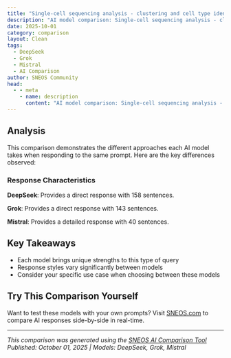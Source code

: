```yaml
---
title: "Single-cell sequencing analysis - clustering and cell type identification"
description: "AI model comparison: Single-cell sequencing analysis - clustering and cell type identification..."
date: 2025-10-01
category: comparison
layout: Clean
tags:
  - DeepSeek
  - Grok
  - Mistral
  - AI Comparison
author: SNEOS Community
head:
  - - meta
    - name: description
      content: "AI model comparison: Single-cell sequencing analysis - clustering and cell type identification..."
---
```


<ChatComparison
  title="Single-cell sequencing analysis - clustering and cell type identification"
  prompt="Single-cell sequencing analysis - clustering and cell type identification"
  :responses='{
    "DeepSeek": "Of course. This is an excellent and fundamental topic in modern biology. Single-cell RNA sequencing (scRNA-seq) analysis for clustering and cell type identification is a multi-step process that transforms raw gene expression data from thousands of individual cells into biological insights.\n\nHere is a comprehensive guide to the process, from raw data to annotated clusters.\n\n### The Overall Pipeline\n\nA typical scRNA-seq analysis workflow follows these key steps:\n\n1.  **Raw Data Processing:** FASTQ \u2192 Count Matrix.\n2.  **Quality Control \u0026 Filtering:** Removing low-quality cells and genes.\n3.  **Normalization \u0026 Scaling:** Accounting for technical variability.\n4.  **Feature Selection:** Identifying highly variable genes.\n5.  **Dimensionality Reduction:** PCA, followed by UMAP/t-SNE.\n6.  **Clustering:** Grouping cells based on gene expression similarity.\n7.  **Cell Type Identification:** Interpreting the biological meaning of clusters.\n8.  **Downstream Analysis:** Differential expression, trajectory inference, etc.\n\nLet\u0027s break down each step, with a special focus on **clustering (6)** and **cell type identification (7)**.\n\n---\n\n### Step-by-Step Breakdown\n\n#### 1. Raw Data Processing\n*   **Input:** Raw sequencing files (FASTQ).\n*   **Process:** Using tools like \u0060Cell Ranger\u0060 (10x Genomics), \u0060STARsolo\u0060, \u0060Kallisto | Bustools\u0060, or \u0060Alevin-fry\u0060 to align reads to a reference genome and count how many RNA molecules (UMIs) from each gene are in each cell.\n*   **Output:** A **Count Matrix**, where rows are genes, columns are cell barcodes, and values are the UMI counts.\n\n| Cell Barcode | Gene A | Gene B | Gene C | ... |\n| :--- | :--- | :--- | :--- | :--- |\n| AAACCTGAG... | 5 | 0 | 12 | ... |\n| AAACCTGCA... | 0 | 25 | 3 | ... |\n| ... | ... | ... | ... | ... |\n\n#### 2. Quality Control (QC) \u0026 Filtering\nThe goal is to remove technical artifacts and dying cells.\n*   **Metrics:**\n    *   **Number of genes per cell:** Low counts indicate empty droplets or dead/dying cells.\n    *   **Number of UMIs per cell:** Similar to above, a measure of library complexity.\n    *   **Percentage of mitochondrial reads:** High percentage indicates cellular stress or apoptosis.\n    *   **Percentage of ribosomal reads:** Can be cell-type-specific, but extremes can indicate issues.\n*   **Filtering:** You set thresholds (e.g., remove cells with \u003E20% mitochondrial reads or \u003C200 genes detected).\n\n#### 3. Normalization \u0026 Scaling\n*   **Normalization:** Accounts for differences in sequencing depth between cells. The most common method is **\u0022LogNormalize\u0022**, which scales each cell\u0027s total count to a standard value (e.g., 10,000) and then log-transforms the result. (Alternative: \u0060SCTransform\u0060).\n*   **Scaling (Z-scoring):** Shifts the expression of each gene so that the mean is 0 and the standard deviation is 1. This is crucial for PCA, where genes with naturally high expression (e.g., mitochondrial genes) shouldn\u0027t dominate the variation.\n\n#### 4. Feature Selection\nWe don\u0027t use all ~20,000 genes for clustering. We select **Highly Variable Genes (HVGs)** that drive the biological differences between cells. These genes are more informative than housekeeping genes (which are constantly expressed) or genes with low detection (which are just noise).\n\n#### 5. Dimensionality Reduction\nThis is a critical step for visualization and clustering.\n*   **Principal Component Analysis (PCA):** A linear method that reduces the dimensions of the data (from ~2000 HVGs to ~50 PCs) while preserving the major axes of variation. Cells that are similar in high-dimensional space will be close in PCA space.\n*   **Non-Linear Embedding (UMAP/t-SNE):** These techniques take the top PCs (e.g., the first 20) and further reduce them to 2D or 3D for visualization.\n    *   **UMAP:** Better at preserving global structure (the relationships between clusters).\n    *   **t-SNE:** Better at preserving local structure (the shape of individual clusters).\n\n**At this point, you have a 2D plot where you hope to see clouds of cells (potential clusters).**\n\n---\n\n### 6. Clustering: Grouping the Cells\n\nClustering algorithms group cells based on the similarity of their gene expression profiles (in PCA space).\n\n**Common Algorithms:**\n\n*   **Louvain / Leiden Algorithm:** The current gold standard. It\u0027s a graph-based method.\n    1.  A \u0022k-nearest neighbor\u0022 (KNN) graph is built in PCA space. Each cell is a node, and edges are drawn to its most similar neighbors.\n    2.  The algorithm optimizes the graph structure to find highly interconnected \u0022communities\u0022 of cells. These communities are your **clusters**.\n*   **k-Means:** Partitions cells into a pre-defined number (k) of clusters. Less flexible than graph-based methods.\n*   **Hierarchical Clustering:** Builds a tree of cell relationships. Useful for understanding nested relationships.\n\n**Key Parameter: Resolution**\nIn graph-based clustering, the \u0060resolution\u0060 parameter controls the granularity:\n*   **Low resolution:** Fewer, broader clusters.\n*   **High resolution:** More, finer sub-clusters.\nThere is no \u0022correct\u0022 resolution; it depends on your biological question. You might start broad and then \u0022re-cluster\u0022 a population of interest at a higher resolution to find subtypes.\n\n**Output:** Each cell is assigned a cluster number (e.g., Cluster 0, 1, 2, ...).\n\n\n\n---\n\n### 7. Cell Type Identification: The \u0022What Are They?\u0022 Step\n\nThis is where biology meets computation. The goal is to assign a biological identity (e.g., \u0022T-cell,\u0022 \u0022Neuron,\u0022 \u0022Macrophage\u0022) to each computational cluster.\n\n#### Method 1: Finding Marker Genes (The Most Common Method)\nFor each cluster, find genes that are **differentially expressed (DE)** compared to all other cells.\n\n*   **Statistical Tests:** Wilcoxon rank-sum test, MAST, etc.\n*   **Key Metrics for a Marker Gene:**\n    *   **Log Fold Change (avg_log2FC):** How much more highly expressed is the gene in the cluster of interest? (\u003E0.25 is often used as a threshold).\n    *   **P-value / Adjusted P-value:** The statistical significance of the difference.\n    *   **Percentage expressed:** The fraction of cells in the cluster that express the gene. A good marker is expressed in a high percentage of cells within its cluster and a low percentage outside of it.\n\n*   **How to Interpret:**\n    1.  Get a list of the top 5-10 marker genes for Cluster X.\n    2.  Use biological knowledge (literature, databases like PanglaoDB) to see what cell types these genes are associated with.\n        *   **Example:** If a cluster\u0027s top markers are \u0060CD3D\u0060, \u0060CD3E\u0060, \u0060CD8A\u0060, it is very likely a **CD8\u002B T-cell**.\n        *   **Example:** If markers are \u0060CD79A\u0060, \u0060MS4A1\u0060 (CD20), it is a **B-cell**.\n\n#### Method 2: Automated Cell Type Annotation\nTools that compare your data to reference datasets.\n*   **SingleR:** Compares each cell\u0027s expression profile to bulk RNA-seq data of pure cell types or to other annotated scRNA-seq datasets.\n*   **SCINA / Garnett:** Uses pre-defined marker gene sets (from databases like CellMarker) to score and assign cells to types.\n*   **Azimuth:** A web-based tool (from the Satija lab) that maps a query dataset to a carefully annotated reference.\n\n**Best Practice:** Use **automated annotation as a starting point**, but always **validate the results manually** by looking at the expression of canonical marker genes.\n\n---\n\n### 8. Downstream Analysis (After You Know the Cell Types)\n\nOnce you have annotated clusters, you can ask more complex questions:\n*   **Differential Expression (DE):** Compare a specific cell type between conditions (e.g., Healthy vs. Diseased) to find genes associated with the disease state.\n*   **Trajectory Inference / Pseudotime Analysis:** Reconstruct the developmental path of cells (e.g., from stem cell to differentiated cell).\n*   **Cell-Cell Communication:** Predict interactions between different cell types using tools like \u0060CellChat\u0060 or \u0060NicheNet\u0060.\n\n### Practical Tools\n\n*   **R:** The dominant environment.\n    *   [\u0060Seurat\u0060](https://satijalab.org/seurat/): The most comprehensive and widely used toolkit.\n    *   [\u0060SingleCellExperiment\u0060](https://bioconductor.org/packages/release/bioc/html/SingleCellExperiment.html): A foundational data structure, often used with \u0060scran\u0060 for analysis.\n*   **Python:**\n    *   [\u0060Scanpy\u0060](https://scanpy.readthedocs.io/): The primary Python toolkit, very powerful and scalable.\n\n### Summary\n\nClustering and cell type identification is an iterative, discovery-driven process. You start with a cloud of cells and, through computational steps and biological interpretation, you deconvolve it into a map of distinct cell types. The final output is not just a list of clusters, but a biologically meaningful annotation that forms the basis for all subsequent biological insights.",
    "Grok": "Single-cell sequencing (scRNA-seq) analysis is a powerful tool to study cellular heterogeneity at the individual cell level. Clustering and cell type identification are critical steps in the analysis pipeline to group cells with similar transcriptomic profiles and assign biological identities to these groups. Below, I outline the general workflow for clustering and cell type identification, along with tools and methods commonly used in the field, focusing primarily on scRNA-seq data.\n\n---\n\n### **Overview of Workflow**\n1. **Data Preprocessing**:\n   - Quality control (filtering out low-quality cells and genes).\n   - Normalization of read counts.\n   - Removal of technical noise (e.g., batch effects).\n   - Feature selection (highly variable genes).\n\n2. **Dimensionality Reduction**:\n   - Transform high-dimensional data into a lower-dimensional space for visualization and clustering (e.g., PCA, t-SNE, UMAP).\n\n3. **Clustering**:\n   - Group cells based on similarity in gene expression profiles.\n\n4. **Cell Type Identification**:\n   - Annotate clusters using known marker genes, reference datasets, or automated tools.\n\n5. **Validation and Interpretation**:\n   - Visualize clusters, validate annotations, and perform downstream analyses (e.g., differential expression, trajectory inference).\n\n---\n\n### **Step-by-Step Guide to Clustering and Cell Type Identification**\n\n#### **1. Data Preprocessing**\n- **Quality Control (QC)**:\n  - Filter out low-quality cells with too few genes detected or high mitochondrial content (indicating dying cells).\n  - Remove genes expressed in very few cells.\n  - Tools: \u0060Seurat\u0060 (R), \u0060Scanpy\u0060 (Python).\n- **Normalization**:\n  - Normalize read counts to account for differences in sequencing depth between cells (e.g., log-normalization, TPM, or scTransform in Seurat).\n- **Batch Correction (if applicable)**:\n  - Correct for technical artifacts across multiple samples or experiments using methods like \u0060Harmony\u0060, \u0060Combat\u0060, or \u0060CCA\u0060 (in Seurat).\n- **Feature Selection**:\n  - Identify highly variable genes (HVGs) to focus on biologically relevant features.\n\n#### **2. Dimensionality Reduction**\n- Reduce the dimensionality of the data for clustering and visualization.\n  - **Principal Component Analysis (PCA)**: Often used as the first step to identify the major sources of variation.\n  - **t-SNE or UMAP**: Non-linear methods for visualization in 2D or 3D space, preserving local structures of the data (UMAP is often preferred for its speed and ability to maintain global structure).\n  - Tools: \u0060Seurat::RunPCA()\u0060, \u0060Seurat::RunUMAP()\u0060, or \u0060Scanpy\u0060 functions like \u0060sc.tl.pca()\u0060 and \u0060sc.tl.umap()\u0060.\n\n#### **3. Clustering**\n- Group cells into clusters based on their transcriptomic similarity.\n  - Common algorithms:\n    - **K-means clustering**: Simple but requires specifying the number of clusters.\n    - **Graph-based clustering**: Builds a k-nearest neighbor (kNN) graph and identifies communities (e.g., Louvain or Leiden algorithm in \u0060Seurat\u0060 and \u0060Scanpy\u0060).\n    - **Hierarchical clustering**: Less common due to scalability issues.\n  - In \u0060Seurat\u0060, clustering is performed using \u0060FindNeighbors()\u0060 (construct kNN graph) and \u0060FindClusters()\u0060 (Louvain clustering).\n  - In \u0060Scanpy\u0060, use \u0060sc.pp.neighbors()\u0060 and \u0060sc.tl.louvain()\u0060 or \u0060sc.tl.leiden()\u0060.\n  - Parameters like resolution (in Louvain/Leiden) control the granularity of clusters (higher resolution = more clusters).\n\n#### **4. Cell Type Identification**\n- Assign biological identities to clusters based on marker genes or reference data.\n  - **Marker Gene-Based Annotation**:\n    - Identify differentially expressed genes (DEGs) for each cluster using tools like \u0060FindMarkers()\u0060 (Seurat) or \u0060sc.tl.rank_genes_groups()\u0060 (Scanpy).\n    - Compare DEGs to known marker genes for specific cell types (e.g., using literature or databases like PanglaoDB, CellMarker).\n    - Example: High expression of *CD3D* and *CD3E* suggests T cells; *CD19* suggests B cells.\n  - **Automated Annotation with Reference Datasets**:\n    - Use tools to map clusters to reference transcriptomes or annotated datasets.\n    - Tools:\n      - \u0060SingleR\u0060: Matches cluster expression profiles to reference datasets (e.g., Human Primary Cell Atlas, Blueprint).\n      - \u0060CellAssign\u0060: Probabilistic assignment of cell types based on marker gene sets.\n      - \u0060Azimuth\u0060: A Seurat-based tool for mapping query datasets to reference atlases (e.g., human PBMC reference).\n      - \u0060scmap\u0060 or \u0060garnett\u0060: Alternative tools for automated annotation.\n  - **Visualization of Marker Genes**:\n    - Plot expression of marker genes using dot plots, violin plots, or feature plots in \u0060Seurat\u0060 or \u0060Scanpy\u0060 to confirm annotations visually.\n\n#### **5. Validation and Interpretation**\n- **Cluster Visualization**:\n  - Use UMAP or t-SNE plots to visualize clusters and ensure they are distinct.\n  - Overlay marker gene expression on the plots to confirm cell type assignments.\n- **Cluster Stability**:\n  - Assess the robustness of clusters by testing different resolutions or clustering algorithms.\n- **Downstream Analysis**:\n  - Perform differential expression analysis between clusters or conditions.\n  - Conduct trajectory analysis (e.g., using \u0060Monocle3\u0060, \u0060Slingshot\u0060) to infer developmental lineages.\n  - Explore cell-cell communication (e.g., using \u0060CellChat\u0060 or \u0060NicheNet\u0060).\n\n---\n\n### **Popular Tools and Platforms**\n- **Seurat (R)**: A comprehensive toolkit for scRNA-seq analysis with extensive documentation and tutorials. Widely used for clustering, visualization, and cell type annotation.\n- **Scanpy (Python)**: A scalable and fast framework for scRNA-seq analysis, popular in computational biology communities.\n- **Harmony (R/Python)**: For batch correction and data integration.\n- **SingleR (R)**: For automated cell type annotation.\n- **Azimuth (R)**: For mapping to reference datasets.\n\n### **Key Considerations**\n- **Resolution Parameter**: In graph-based clustering, the resolution parameter affects the number of clusters. Experiment with different values to find biologically meaningful groupings.\n- **Over-Clustering vs. Under-Clustering**: Too many clusters may split a single cell type unnecessarily, while too few may merge distinct populations.\n- **Batch Effects**: If combining multiple datasets, correct for technical variation before clustering.\n- **Marker Gene Selection**: Use domain knowledge and databases to ensure accurate cell type assignments. Avoid over-reliance on automated tools without manual validation.\n- **Computational Resources**: scRNA-seq datasets can be large; use tools optimized for scalability (e.g., Scanpy) for big datasets.\n\n---\n\n### **Example Code Snippets**\n\n#### **Seurat (R) Example**\n\u0060\u0060\u0060R\nlibrary(Seurat)\n\n# Load data (e.g., 10X data)\ndata \u003C- Read10X(\u0022path/to/data\u0022)\n\n# Create Seurat object\nseurat_obj \u003C- CreateSeuratObject(counts = data, project = \u0022scRNAseq\u0022)\n\n# Quality control\nseurat_obj[[\u0022percent.mt\u0022]] \u003C- PercentageFeatureSet(seurat_obj, pattern = \u0022^MT-\u0022)\nseurat_obj \u003C- subset(seurat_obj, subset = nFeature_RNA \u003E 200 \u0026 nFeature_RNA \u003C 2500 \u0026 percent.mt \u003C 5)\n\n# Normalize data\nseurat_obj \u003C- NormalizeData(seurat_obj)\n\n# Find variable features\nseurat_obj \u003C- FindVariableFeatures(seurat_obj)\n\n# Scale data\nseurat_obj \u003C- ScaleData(seurat_obj)\n\n# Perform PCA\nseurat_obj \u003C- RunPCA(seurat_obj)\n\n# Visualize PCA\nDimPlot(seurat_obj, reduction = \u0022pca\u0022)\n\n# Run UMAP\nseurat_obj \u003C- RunUMAP(seurat_obj, dims = 1:10)\n\n# Clustering\nseurat_obj \u003C- FindNeighbors(seurat_obj, dims = 1:10)\nseurat_obj \u003C- FindClusters(seurat_obj, resolution = 0.5)\n\n# Visualize clusters\nDimPlot(seurat_obj, reduction = \u0022umap\u0022, label = TRUE)\n\n# Find markers for each cluster\nmarkers \u003C- FindAllMarkers(seurat_obj, only.pos = TRUE, min.pct = 0.25, logfc.threshold = 0.25)\n\u0060\u0060\u0060\n\n#### **Scanpy (Python) Example**\n\u0060\u0060\u0060python\nimport scanpy as sc\n\n# Load data\nadata = sc.read_10x_mtx(\u0022path/to/data\u0022)\n\n# Quality control\nsc.pp.calculate_qc_metrics(adata, inplace=True)\nadata = adata[adata.obs[\u0027pct_counts_mt\u0027] \u003C 5, :]\nadata = adata[adata.obs[\u0027n_genes_by_counts\u0027] \u003E 200, :]\nadata = adata[adata.obs[\u0027n_genes_by_counts\u0027] \u003C 2500, :]\n\n# Normalize data\nsc.pp.normalize_total(adata, target_sum=1e4)\nsc.pp.log1p(adata)\n\n# Find variable genes\nsc.pp.highly_variable_genes(adata, min_mean=0.0125, max_mean=3, min_disp=0.5)\n\n# Scale data\nsc.pp.scale(adata, max_value=10)\n\n# PCA\nsc.tl.pca(adata, svd_solver=\u0027arpack\u0027)\n\n# UMAP\nsc.pp.neighbors(adata, n_neighbors=10, n_pcs=40)\nsc.tl.umap(adata)\n\n# Clustering (Leiden)\nsc.tl.leiden(adata, resolution=0.5)\n\n# Visualize clusters\nsc.pl.umap(adata, color=\u0027leiden\u0027)\n\n# Find marker genes\nsc.tl.rank_genes_groups(adata, \u0027leiden\u0027, method=\u0027t-test\u0027)\nsc.pl.rank_genes_groups(adata, n_genes=20, sharey=False)\n\u0060\u0060\u0060\n\n---\n\n### **Challenges and Pitfalls**\n1",
    "Mistral": "Single-cell sequencing (scRNA-seq) has revolutionized our understanding of cellular heterogeneity and dynamics. Clustering and cell type identification are crucial steps in the analysis of scRNA-seq data. Here\u2019s a step-by-step guide to performing these tasks:\n\n### 1. Data Preprocessing\nBefore clustering and cell type identification, the raw scRNA-seq data needs to be preprocessed. This includes:\n\n- **Quality Control**: Filtering out low-quality cells and genes.\n- **Normalization**: Adjusting for differences in sequencing depth and other technical variations.\n- **Feature Selection**: Identifying highly variable genes that are informative for clustering.\n- **Scaling**: Standardizing the expression levels of the selected genes.\n\n### 2. Dimensionality Reduction\nHigh-dimensional scRNA-seq data is often reduced to a lower-dimensional space to facilitate clustering and visualization. Common techniques include:\n\n- **Principal Component Analysis (PCA)**: Reduces the dimensionality by identifying the principal components that capture the most variance in the data.\n- **t-Distributed Stochastic Neighbor Embedding (t-SNE)**: A non-linear dimensionality reduction technique that is often used for visualization.\n- **Uniform Manifold Approximation and Projection (UMAP)**: Another non-linear dimensionality reduction technique that preserves both local and global data structure.\n\n### 3. Clustering\nClustering algorithms group cells based on their gene expression profiles. Popular methods include:\n\n- **K-means Clustering**: Partitions the data into K clusters.\n- **Hierarchical Clustering**: Builds a hierarchy of clusters.\n- **Graph-based Clustering**: Constructs a graph where nodes represent cells and edges represent similarities, then partitions the graph into clusters. Examples include Louvain and Leiden algorithms.\n\n### 4. Cell Type Identification\nOnce clusters are identified, the next step is to annotate them with cell types. This can be done using:\n\n- **Marker Genes**: Known genes that are specifically expressed in certain cell types.\n- **Differential Expression Analysis**: Identifying genes that are differentially expressed between clusters.\n- **Reference Datasets**: Comparing the clusters to known cell types in reference datasets.\n\n### Tools and Software\nSeveral tools and software packages are available for scRNA-seq analysis, including:\n\n- **Seurat**: A comprehensive R package for scRNA-seq data analysis, including preprocessing, clustering, and visualization.\n- **Scanpy**: A Python package that provides similar functionality to Seurat.\n- **Cell Ranger**: A pipeline from 10x Genomics for processing and analyzing scRNA-seq data.\n- **SingleCellExperiment**: An R/Bioconductor package for single-cell RNA-seq data analysis.\n\n### Example Workflow Using Seurat\nHere\u2019s a simplified example workflow using Seurat in R:\n\n\u0060\u0060\u0060R\n# Load necessary libraries\nlibrary(Seurat)\nlibrary(dplyr)\n\n# Load data\ndata \u003C- Read10X(data.dir = \u0022path/to/data\u0022)\n\n# Create Seurat object\nseurat_obj \u003C- CreateSeuratObject(counts = data, project = \u0022my_project\u0022)\n\n# Quality control\nseurat_obj \u003C- subset(seurat_obj, subset = nFeature_RNA \u003E 200 \u0026 nFeature_RNA \u003C 2500 \u0026 percent.mt \u003C 5)\n\n# Normalization\nseurat_obj \u003C- NormalizeData(seurat_obj)\n\n# Feature selection\nseurat_obj \u003C- FindVariableFeatures(seurat_obj, selection.method = \u0022vst\u0022, nfeatures = 2000)\n\n# Scaling\nseurat_obj \u003C- ScaleData(seurat_obj)\n\n# Dimensionality reduction\nseurat_obj \u003C- RunPCA(seurat_obj, features = VariableFeatures(object = seurat_obj))\nseurat_obj \u003C- RunUMAP(seurat_obj, dims = 1:10)\n\n# Clustering\nseurat_obj \u003C- FindNeighbors(seurat_obj, dims = 1:10)\nseurat_obj \u003C- FindClusters(seurat_obj, resolution = 0.5)\n\n# Visualization\nDimPlot(seurat_obj, reduction = \u0022umap\u0022)\n\n# Differential expression analysis\nmarkers \u003C- FindAllMarkers(seurat_obj, only.pos = TRUE, min.pct = 0.25, logfc.threshold = 0.25)\n\n# Cell type identification\n# This step often involves manual inspection of marker genes and comparison to known cell types\n\u0060\u0060\u0060\n\n### Conclusion\nClustering and cell type identification in scRNA-seq data involve a series of steps, from preprocessing to dimensionality reduction, clustering, and annotation. Tools like Seurat and Scanpy provide robust frameworks for performing these analyses. The choice of methods and parameters can significantly impact the results, so careful consideration and validation are essential."
  }'
  published-date="10:53"
/>

## Analysis

This comparison demonstrates the different approaches each AI model takes when responding to the same prompt. Here are the key differences observed:

### Response Characteristics

**DeepSeek**: Provides a direct response with 158 sentences. 

**Grok**: Provides a direct response with 143 sentences. 

**Mistral**: Provides a detailed response with 40 sentences. 

## Key Takeaways

- Each model brings unique strengths to this type of query
- Response styles vary significantly between models
- Consider your specific use case when choosing between these models

## Try This Comparison Yourself

Want to test these models with your own prompts? Visit [SNEOS.com](https://sneos.com) to compare AI responses side-by-side in real-time.

---

*This comparison was generated using the [SNEOS AI Comparison Tool](https://sneos.com)*
*Published: October 01, 2025 | Models: DeepSeek, Grok, Mistral*
